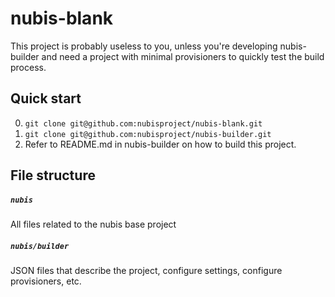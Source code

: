 # nubis-blank

This project is probably useless to you, unless you're developing nubis-builder and need
a project with minimal provisioners to quickly test the build process.

## Quick start
0. `git clone git@github.com:nubisproject/nubis-blank.git`
0. `git clone git@github.com:nubisproject/nubis-builder.git`
0. Refer to README.md in nubis-builder on how to build this project.

## File structure

##### `nubis`
All files related to the nubis base project

##### `nubis/builder`
JSON files that describe the project, configure settings, configure provisioners, etc.
